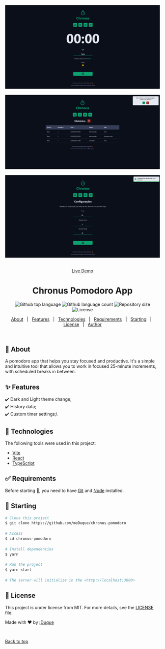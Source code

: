 <div align="center" id="top">
    <img src="./.github/app.png" alt="Chronus Pomodoro" />
  &#xa0;
    <img src="./.github/app1.png" alt="Chronus Pomodoro" />
  &#xa0;
    <img src="./.github/app2.png" alt="Chronus Pomodoro" />
  &#xa0;

  <a href="https://chronus-pomodoro-nine.vercel.app/">Live Demo</a>
</div>

<h1 align="center">Chronus Pomodoro App</h1>

<p align="center">
  <img alt="Github top language" src="https://img.shields.io/github/languages/top/meDuque/chronus-pomodoro?color=56BEB8">

  <img alt="Github language count" src="https://img.shields.io/github/languages/count/meDuque/chronus-pomodoro?color=56BEB8">

  <img alt="Repository size" src="https://img.shields.io/github/repo-size/meDuque/chronus-pomodoro?color=56BEB8">

  <img alt="License" src="https://img.shields.io/github/license/meDuque/chronus-pomodoro?color=56BEB8">

  <!-- <img alt="Github issues" src="https://img.shields.io/github/issues/meDuque/chronus-pomodoro?color=56BEB8" /> -->

  <!-- <img alt="Github forks" src="https://img.shields.io/github/forks/meDuque/chronus-pomodoro?color=56BEB8" /> -->

  <!-- <img alt="Github stars" src="https://img.shields.io/github/stars/meDuque/chronus-pomodoro?color=56BEB8" /> -->
</p>

<!-- Status -->

<!-- <h4 align="center">
	🚧  Chronus Pomodoro 🚀 Under construction...  🚧
</h4>

<hr> -->

<p align="center">
  <a href="#dart-about">About</a> &#xa0; | &#xa0;
  <a href="#sparkles-features">Features</a> &#xa0; | &#xa0;
  <a href="#rocket-technologies">Technologies</a> &#xa0; | &#xa0;
  <a href="#white_check_mark-requirements">Requirements</a> &#xa0; | &#xa0;
  <a href="#checkered_flag-starting">Starting</a> &#xa0; | &#xa0;
  <a href="#memo-license">License</a> &#xa0; | &#xa0;
  <a href="https://github.com/meDuque" target="_blank">Author</a>
</p>

<br>

## :dart: About ##

A pomodoro app that helps you stay focused and productive. It's a simple and intuitive tool that allows you to work in focused 25-minute increments, with scheduled breaks in between.

## :sparkles: Features ##

:heavy_check_mark: Dark and Light theme change;\
:heavy_check_mark: History data;\
:heavy_check_mark: Custom timer settings;\
<!-- :heavy_check_mark: Feature 3; -->

## :rocket: Technologies ##

The following tools were used in this project:

- [Vite](https://vite.dev/)
- [React](https://pt-br.reactjs.org/)
- [TypeScript](https://www.typescriptlang.org/)
<!-- - [Node.js](https://nodejs.org/en/) -->
<!-- - [React Native](https://reactnative.dev/) -->

## :white_check_mark: Requirements ##

Before starting :checkered_flag:, you need to have [Git](https://git-scm.com) and [Node](https://nodejs.org/en/) installed.

## :checkered_flag: Starting ##

```bash
# Clone this project
$ git clone https://github.com/meDuque/chronus-pomodoro

# Access
$ cd chronus-pomodoro

# Install dependencies
$ yarn

# Run the project
$ yarn start

# The server will initialize in the <http://localhost:3000>
```

## :memo: License ##

This project is under license from MIT. For more details, see the [LICENSE](LICENSE.md) file.


Made with :heart: by <a href="https://github.com/meDuque" target="_blank">¡Duque</a>

&#xa0;

<a href="#top">Back to top</a>
